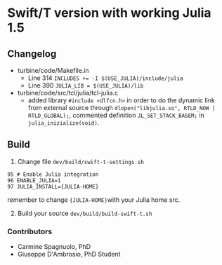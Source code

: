# Swift/T version with working Julia 1.5

## Changelog
- turbine/code/Makefile.in
  - Line 314 ```INCLUDES += -I $(USE_JULIA)/include/julia```
  - Line 390 ```JULIA_LIB = $(USE_JULIA)/lib``` 
- turbine/code/src/tcl/julia/tcl-julia.c
  - added library ```#include <dlfcn.h>``` in order to do the dynamic link from external source through 
```dlopen("libjulia.so", RTLD_NOW | RTLD_GLOBAL);```, commented definition ```JL_SET_STACK_BASEM;``` in ```julia_inizialize(void)```.

## Build

1. Change file ```dev/build/swift-t-settings.sh```
```
95 # Enable Julia integration
96 ENABLE_JULIA=1
97 JULIA_INSTALL={JULIA-HOME}
```
remember to change ```{JULIA-HOME}```with your Julia home src.

2. Build your source ```dev/build/build-swift-t.sh```


### Contributors

- Carmine Spagnuolo, PhD
- Giuseppe D'Ambrosio, PhD Student